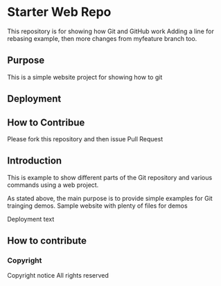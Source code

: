 # Starter Web Repo

This repository is for showing how Git and GitHub work
Adding a line for rebasing example, then more changes from myfeature branch too.

## Purpose
This is a simple website project for showing how to git
## Deployment

## How to Contribue

Please fork this repository and then issue Pull Request

## Introduction
This is example to show different parts of the Git repository and various commands using a web project.

As stated above, the main purpose is to provide simple examples for Git trainging demos.
Sample website with plenty of files for demos

Deployment text 
## How to contribute

### Copyright

Copyright notice All rights reserved
